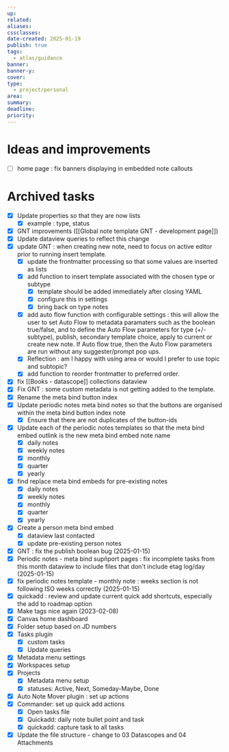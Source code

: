 ```yaml
---
up: 
related: 
aliases: 
cssclasses: 
date-created: 2025-01-19
publish: true
tags:
  - atlas/guidance
banner: 
banner-y: 
cover: 
type:
  - project/personal
area: 
summary: 
deadline: 
priority:
---
```

# Ideas and improvements
- [ ] home page : fix banners displaying in embedded note callouts


# Archived tasks
- [x] Update properties so that they are now lists
    - [x] example : type, status
- [x] GNT improvements ([[Global note template GNT - development page]])
- [x] Update dataview queries to reflect this change
- [x] update GNT : when creating new note, need to focus on active editor prior to running insert template.
    - [x] update the frontmatter processing so that some values are inserted as lists 
    - [x] add function to insert template associated with the chosen type or subtype
        - [x] template should be added immediately after closing YAML
        - [x] configure this in settings
        - [x] bring back on type notes
    - [x] add auto flow function with configurable settings : this will allow the user to set Auto Flow to metadata paramaters such as the boolean true/false, and to define the Auto Flow parameters for type (+/- subtype), publish, secondary template choice, apply to current or create new note. If Auto flow true, then the Auto Flow parameters are run without any suggester/prompt pop ups.
    - [x] Reflection : am I happy with using area or would I prefer to use topic and subtopic?
    - [x] add function to reorder frontmatter to preferred order. 
- [x] fix [[Books - datascope]] collections dataview
- [x] Fix GNT : some custom metadata is not getting added to the template.
- [x] Rename the meta bind button index
- [x] Update periodic notes meta bind notes so that the buttons are organised within the meta bind button index note
    - [x] Ensure that there are not duplicates of the button-ids
- [x] Update each of the periodic notes templates so that the meta bind embed outlink is the new meta bind embed note name 
    - [x] daily notes
    - [x] weekly notes
    - [x] monthly
    - [x] quarter
    - [x] yearly
- [x] find replace meta bind embeds for pre-existing notes
    - [x] daily notes
    - [x] weekly notes
    - [x] monthly
    - [x] quarter
    - [x] yearly
- [x] Create a person meta bind embed
    - [x] dataview last contacted
    - [x] update pre-existing person notes
- [x] GNT : fix the publish boolean bug (2025-01-15)
- [x] Periodic notes - meta bind supñport pages : fix incomplete tasks from this month dataview to include  files that don't include etag log/day (2025-01-15)
- [x] fix periodic notes template - monthly note : weeks section is not following ISO weeks correctly (2025-01-15)
- [x] quickadd : review and update current quick add shortcuts, especially the add to roadmap option
- [x] Make tags nice again (2023-02-08) 
- [x] Canvas home dashboard
- [x] Folder setup based on JD numbers
- [x] Tasks plugin 
    - [x] custom tasks
    - [x] Update queries
- [x] Metadata menu settings
- [x] Workspaces setup
- [x] Projects 
    - [x] Metadata menu setup
    - [x] statuses: Active, Next, Someday-Maybe, Done
- [x] Auto Note Mover plugin : set up actions
- [x] Commander: set up quick add actions
    - [x] Open tasks file
    - [x] Quickadd: daily note bullet point and task
    - [x] quickadd: capture task to all tasks
- [x] Update the file structure - change to 03 Datascopes and 04 Attachments
